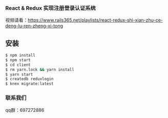 ### React & Redux 实现注册登录认证系统

视频请看：https://www.rails365.net/playlists/react-redux-shi-xian-zhu-ce-deng-lu-ren-zheng-xi-tong

## 安装

``` bash
$ npm install
$ npm start
$ cd client
$ rm yarn.lock && yarn install
$ yarn start
$ createdb reduxlogin
$ knex migrate:latest
```

### 联系我们

qq群：697272886
